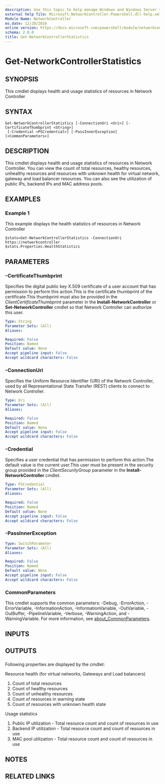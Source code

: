 ```yaml
---
description: Use this topic to help manage Windows and Windows Server technologies with Windows PowerShell.
external help file: Microsoft.NetworkController.Powershell.dll-help.xml
Module Name: NetworkController
ms.date: 12/20/2016
online version: https://docs.microsoft.com/powershell/module/networkcontroller/get-networkcontrollerstatistics?view=windowsserver2016-ps&wt.mc_id=ps-gethelp
schema: 2.0.0
title: Get-NetworkControllerStatistics
---
```


# Get-NetworkControllerStatistics

## SYNOPSIS
This cmdlet displays health and usage statistics of resources in Network Controller

## SYNTAX

```
Get-NetworkControllerStatistics [-ConnectionUri <Uri>] [-CertificateThumbprint <String>]
 [-Credential <PSCredential>] [-PassInnerException] [<CommonParameters>]
```

## DESCRIPTION
This cmdlet displays health and usage statistics of resources in Network Controller. You can view the count of total resources, healthy resources, unhealthy resources and resources with unknown health for virtual network, gateway and load balancer resources. You can also see the utilization of public IPs, backend IPs and MAC address pools.

## EXAMPLES

### Example 1

This example displays the health statistics of resources in Network Controller
```
$stats=Get-NetworkControllerStatistics -ConnectionUri https://networkcontroller
$stats.Properties.HealthStatistics
```

## PARAMETERS

### -CertificateThumbprint
Specifies the digital public key X.509 certificate of a user account that has permission to perform this action.This is the certificate thumbprint of the certificate.This thumbprint must also be provided in the *ClientCertificateThumbprint* parameter in the **Install-NetworkController** or **Set-NetworkController** cmdlet so that Network Controller can authorize this user.

```yaml
Type: String
Parameter Sets: (All)
Aliases: 

Required: False
Position: Named
Default value: None
Accept pipeline input: False
Accept wildcard characters: False
```

### -ConnectionUri
Specifies the Uniform Resource Identifier (URI) of the Network Controller, used by all Representational State Transfer (REST) clients to connect to Network Controller.

```yaml
Type: Uri
Parameter Sets: (All)
Aliases: 

Required: False
Position: Named
Default value: None
Accept pipeline input: False
Accept wildcard characters: False
```

### -Credential
Specifies a user credential that has permission to perform this action.The default value is the current user.This user must be present in the security group provided in the *ClientSecurityGroup* parameter in the **Install-NetworkController** cmdlet.

```yaml
Type: PSCredential
Parameter Sets: (All)
Aliases: 

Required: False
Position: Named
Default value: None
Accept pipeline input: False
Accept wildcard characters: False
```

### -PassInnerException
```yaml
Type: SwitchParameter
Parameter Sets: (All)
Aliases: 

Required: False
Position: Named
Default value: None
Accept pipeline input: False
Accept wildcard characters: False
```

### CommonParameters
This cmdlet supports the common parameters: -Debug, -ErrorAction, -ErrorVariable, -InformationAction, -InformationVariable, -OutVariable, -OutBuffer, -PipelineVariable, -Verbose, -WarningAction, and -WarningVariable. For more information, see [about_CommonParameters](https://go.microsoft.com/fwlink/?LinkID=113216).

## INPUTS

## OUTPUTS

### 

Following properties are displayed by the cmdlet:

Resource health (for virtual networks, Gateways and Load balancers) 
1. Count of total resources 
2. Count of healthy resources 
3. Count of unhealthy resources 
4. Count of resources in warning state 
5. Count of resources with unknown health state

Usage statistics 
1. Public IP utilization - Total resource count and count of resources in use 
2. Backend IP utilization - Total resource count and count of resources in use 
3. MAC pool utilization - Total resource count and count of resources in use

## NOTES

## RELATED LINKS

